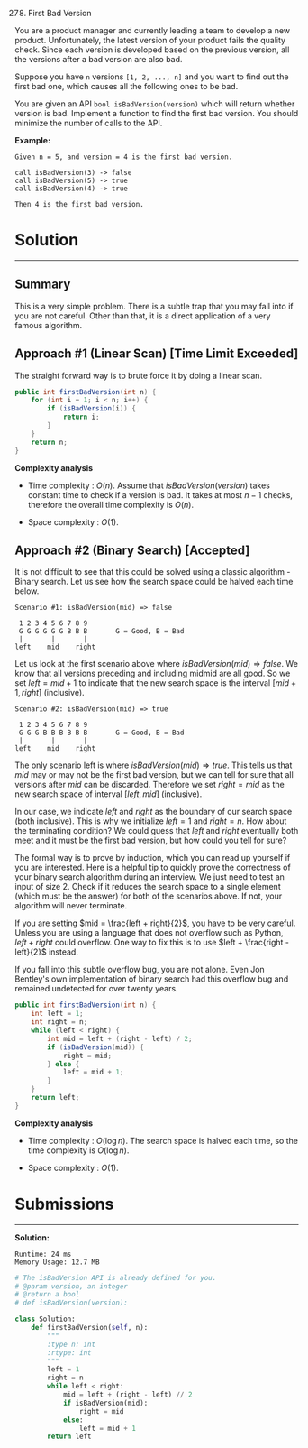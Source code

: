 278. First Bad Version

You are a product manager and currently leading a team to develop a new product. Unfortunately, the latest version of your product fails the quality check. Since each version is developed based on the previous version, all the versions after a bad version are also bad.

Suppose you have `n` versions `[1, 2, ..., n]` and you want to find out the first bad one, which causes all the following ones to be bad.

You are given an API `bool isBadVersion(version)` which will return whether version is bad. Implement a function to find the first bad version. You should minimize the number of calls to the API.

**Example:**
```
Given n = 5, and version = 4 is the first bad version.

call isBadVersion(3) -> false
call isBadVersion(5) -> true
call isBadVersion(4) -> true

Then 4 is the first bad version.
```

# Solution
---
## Summary
This is a very simple problem. There is a subtle trap that you may fall into if you are not careful. Other than that, it is a direct application of a very famous algorithm.

## Approach #1 (Linear Scan) [Time Limit Exceeded]
The straight forward way is to brute force it by doing a linear scan.

```java
public int firstBadVersion(int n) {
    for (int i = 1; i < n; i++) {
        if (isBadVersion(i)) {
            return i;
        }
    }
    return n;
}
```

**Complexity analysis**

* Time complexity : $O(n)$. Assume that $isBadVersion(version)$ takes constant time to check if a version is bad. It takes at most $n - 1$ checks, therefore the overall time complexity is $O(n)$.

* Space complexity : $O(1)$.

## Approach #2 (Binary Search) [Accepted]
It is not difficult to see that this could be solved using a classic algorithm - Binary search. Let us see how the search space could be halved each time below.
```
Scenario #1: isBadVersion(mid) => false

 1 2 3 4 5 6 7 8 9
 G G G G G G B B B       G = Good, B = Bad
 |       |       |
left    mid    right
```

Let us look at the first scenario above where $isBadVersion(mid) \Rightarrow false$. We know that all versions preceding and including midmid are all good. So we set $left = mid + 1$ to indicate that the new search space is the interval $[mid + 1, right]$ (inclusive).

```
Scenario #2: isBadVersion(mid) => true

 1 2 3 4 5 6 7 8 9
 G G G B B B B B B       G = Good, B = Bad
 |       |       |
left    mid    right
```

The only scenario left is where $isBadVersion(mid) \Rightarrow true$. This tells us that $mid$ may or may not be the first bad version, but we can tell for sure that all versions after $mid$ can be discarded. Therefore we set $right = mid$ as the new search space of interval $[left,mid]$ (inclusive).

In our case, we indicate $left$ and $right$ as the boundary of our search space (both inclusive). This is why we initialize $left = 1$ and $right = n$. How about the terminating condition? We could guess that $left$ and $right$ eventually both meet and it must be the first bad version, but how could you tell for sure?

The formal way is to prove by induction, which you can read up yourself if you are interested. Here is a helpful tip to quickly prove the correctness of your binary search algorithm during an interview. We just need to test an input of size 2. Check if it reduces the search space to a single element (which must be the answer) for both of the scenarios above. If not, your algorithm will never terminate.

If you are setting $mid = \frac{left + right}{2}$, you have to be very careful. Unless you are using a language that does not overflow such as Python, $left + right$ could overflow. One way to fix this is to use $left + \frac{right - left}{2}$ instead.

If you fall into this subtle overflow bug, you are not alone. Even Jon Bentley's own implementation of binary search had this overflow bug and remained undetected for over twenty years.

```java
public int firstBadVersion(int n) {
    int left = 1;
    int right = n;
    while (left < right) {
        int mid = left + (right - left) / 2;
        if (isBadVersion(mid)) {
            right = mid;
        } else {
            left = mid + 1;
        }
    }
    return left;
}
```

**Complexity analysis**

* Time complexity : $O(\log n)$. The search space is halved each time, so the time complexity is $O(\log n)$.

* Space complexity : $O(1)$.

# Submissions
---
**Solution:**
```
Runtime: 24 ms
Memory Usage: 12.7 MB
```
```python
# The isBadVersion API is already defined for you.
# @param version, an integer
# @return a bool
# def isBadVersion(version):

class Solution:
    def firstBadVersion(self, n):
        """
        :type n: int
        :rtype: int
        """
        left = 1
        right = n
        while left < right:
            mid = left + (right - left) // 2
            if isBadVersion(mid):
                right = mid
            else:
                left = mid + 1
        return left
```